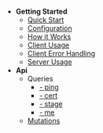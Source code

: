 * **Getting Started**
  * [Quick Start](/#quick-start)
  * [Configuration](/#configuration)
  * [How it Works](/#how-it-works)
  * [Client Usage](/#client-usage)
  * [Client Error Handling](/#client-error-handling)
  * [Server Usage](/#server-usage)
* **Api**
  * Queries
    * [- ping](queries/#ping)
    * [- cert](queries/#cert)
    * [- stage](queries/#stage)
    * [- me](queries/#me)
  * [Mutations](mutations/#mutations)